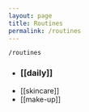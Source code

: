 ```yaml
---
layout: page
title: Routines
permalink: /routines
---
```


`/routines`

- <h3>[[daily]]</h3>
- [[skincare]]
- [[make-up]]


<style>
  .wrapper {
    max-width: 58em;
  }
</style>
